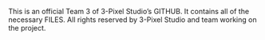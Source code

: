 This is an official Team 3 of 3-Pixel Studio’s GITHUB. It contains all of the necessary FILES.
All rights reserved by 3-Pixel Studio and team working on the project.
